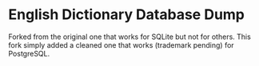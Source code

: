 # English Dictionary Database Dump

Forked from the original one that works for SQLite but not for others.
This fork simply added a cleaned one that works (trademark pending) for PostgreSQL.

